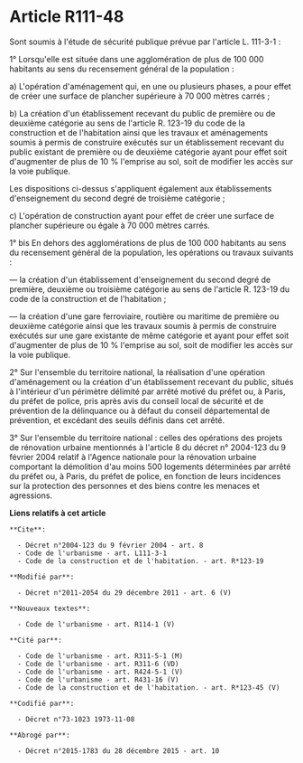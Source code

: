 # Article R111-48

Sont soumis à l'étude de sécurité publique prévue par l'article L. 111-3-1 : 

1° Lorsqu'elle est située dans une agglomération de plus de 100 000 habitants au sens du recensement général de la
population : 

a) L'opération d'aménagement qui, en une ou plusieurs phases, a pour effet de créer une surface de plancher supérieure à 70
000 mètres carrés ; 

b) La création d'un établissement recevant du public de première ou de deuxième catégorie au sens de l'article R. 123-19 du
code de la construction et de l'habitation ainsi que les travaux et aménagements soumis à permis de construire exécutés sur
un établissement recevant du public existant de première ou de deuxième catégorie ayant pour effet soit d'augmenter de plus
de 10 % l'emprise au sol, soit de modifier les accès sur la voie publique. 

Les dispositions ci-dessus s'appliquent également aux établissements d'enseignement du second degré de troisième catégorie ; 

c) L'opération de construction ayant pour effet de créer une surface de plancher supérieure ou égale à 70 000 mètres carrés. 

1° bis En dehors des agglomérations de plus de 100 000 habitants au sens du recensement général de la population, les
opérations ou travaux suivants :

― la création d'un établissement d'enseignement du second degré de première, deuxième ou troisième catégorie au sens de
l'article R. 123-19 du code de la construction et de l'habitation ;

― la création d'une gare ferroviaire, routière ou maritime de première ou deuxième catégorie ainsi que les travaux soumis à
permis de construire exécutés sur une gare existante de même catégorie et ayant pour effet soit d'augmenter de plus de 10 %
l'emprise au sol, soit de modifier les accès sur la voie publique. 

2° Sur l'ensemble du territoire national, la réalisation d'une opération d'aménagement ou la création d'un établissement
recevant du public, situés à l'intérieur d'un périmètre délimité par arrêté motivé du préfet ou, à Paris, du préfet de
police, pris après avis du conseil local de sécurité et de prévention de la délinquance ou à défaut du conseil départemental
de prévention, et excédant des seuils définis dans cet arrêté. 

3° Sur l'ensemble du territoire national : celles des opérations des projets de rénovation urbaine mentionnés à l'article 8
du décret n° 2004-123 du 9 février 2004 relatif à l'Agence nationale pour la rénovation urbaine comportant la démolition d'au
moins 500 logements déterminées par arrêté du préfet ou, à Paris, du préfet de police, en fonction de leurs incidences sur la
protection des personnes et des biens contre les menaces et agressions.

**Liens relatifs à cet article**

	**Cite**:

	  - Décret n°2004-123 du 9 février 2004 - art. 8
	  - Code de l'urbanisme - art. L111-3-1
	  - Code de la construction et de l'habitation. - art. R*123-19

	**Modifié par**:

	  - Décret n°2011-2054 du 29 décembre 2011 - art. 6 (V)

	**Nouveaux textes**:

	  - Code de l'urbanisme - art. R114-1 (V)

	**Cité par**:

	  - Code de l'urbanisme - art. R311-5-1 (M)
	  - Code de l'urbanisme - art. R311-6 (VD)
	  - Code de l'urbanisme - art. R424-5-1 (V)
	  - Code de l'urbanisme - art. R431-16 (V)
	  - Code de la construction et de l'habitation. - art. R*123-45 (V)

	**Codifié par**:

	  - Décret n°73-1023 1973-11-08

	**Abrogé par**:

	  - Décret n°2015-1783 du 28 décembre 2015 - art. 10

